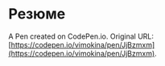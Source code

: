 # Резюме

A Pen created on CodePen.io. Original URL: [https://codepen.io/vimokina/pen/JjBzmxm](https://codepen.io/vimokina/pen/JjBzmxm).

